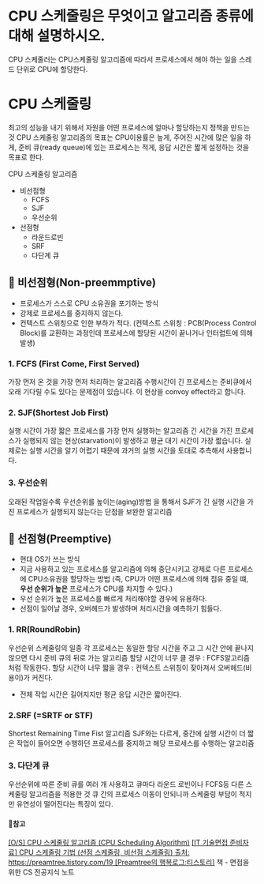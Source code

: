 # CPU 스케줄링은 무엇이고 알고리즘 종류에 대해 설명하시오.

CPU 스케줄러는 CPU스케줄링 알고리즘에 따라서 프로세스에서 해야 하는 일을 스레드 단위로 CPU에 할당한다. 

# CPU 스케줄링
최고의 성능을 내기 위해서 자원을 어떤 프로세스에 얼마나 할당하는지 정책을 만드는 것
CPU 스케줄링 알고리즘의 목표는 CPU이용률은 높게, 주어진 시간에 많은 일을 하게, 준비 큐(ready queue)에 있는 프로세스는 적게, 응답 시간은 짧게 설정하는 것을 목표로 한다. 

CPU 스케줄링 알고리즘 
- 비선점형
    - FCFS
    - SJF
    - 우선순위
- 선점형
    - 라운드로빈
    - SRF
    - 다단계 큐

## 📌 비선점형(Non-preemmptive)
- 프로세스가 스스로 CPU 소유권을 포기하는 방식
- 강제로 프로세스를 중지하지 않는다.
- 컨텍스트 스위칭으로 인한 부하가 적다. (컨텍스트 스위칭 : PCB(Process Control Block)를 교환하는 과정인데 프로세스에 할당된 시간이 끝나거나 인터럽트에 의해 발생)

### 1. FCFS (First Come, First Served)
가장 먼저 온 것을 가장 먼저 처리하는 알고리즘
수행시간이 긴 프로세스는 준비큐에서 오래 기다릴 수도 있다는 문제점이 있습니다. 이 현상을 convoy effect라고 합니다.
### 2. SJF(Shortest  Job First)
실행 시간이 가장 짧은 프로세스를 가장 먼저 실행하는 알고리즘
긴 시간을 가진 프로세스가 실행되지 않는 현상(starvation)이 발생하고 평균 대기 시간이 가장 짧습니다.
실제로는 실행 시간을 알기 어렵기 때문에 과거의 실행 시간을 토대로 추측해서 사용합니다.
### 3. 우선순위
오래된 작업일수록 우선순위를 높이는(aging)방법 을 통해서 SJF가 긴 실행 시간을 가진 프로세스가 실행되지 않는다는 단점을 보완한 알고리즘

## 📌 선점형(Preemptive)
- 현대 OS가 쓰는 방식
- 지금 사용하고 있는 프로세스를 알고리즘에 의해 중단시키고 강제로 다른 프로세스에 CPU소유권을 할당하는 방법
(즉, CPU가 어떤 프로세스에 의해 점유 중일 떄, **우선 순위가 높은** 프로세스가 CPU를 차지할 수 있다.)
- 우선 순위가 높은 프로세스를 빠르게 처리해야할 경우에 유용하다.
- 선점이 일어날 경우, 오버헤드가 발생하며 처리시간을 예측하기 힘들다.  

### 1. RR(RoundRobin) 
우선순위 스케줄링의 일종
각 프로세스는 동일한 할당 시간을 주고 그 시간 안에 끝나지 않으면 다시 준비 큐의 뒤로 가는 알고리즘
할당 시간이 너무 클 경우 : FCFS알고리즘 처럼 작동한다.
할당 시간이 너무 짧을 경우 : 컨텍스트 스위칭이 잦아져서 오버헤드(비용이)가 커진다.
- 전체 작업 시간은 길어지지만 평균 응답 시간은 짧아진다.
### 2.SRF (=SRTF or STF)
Shortest Remaining Time Fist 알고리즘
SJF와는 다르게, 중간에 실행 시간이 더 짧은 작업이 들어오면 수행하던 프로세스를 중지하고 해당 프로세스를 수행하는 알고리즘

### 3. 다단계 큐
우선순위에 따른 준비 큐를 여러 개 사용하고 큐마다 라운드 로빈이나 FCFS등 다른 스케줄링 알고리즘을 적용한 것
큐 간의 프로세스 이동이 안되니까 스케줄링 부담이 적지만 유연성이 떨어진다는 특징이 있다.


#### 🔶참고
[[O/S] CPU 스케줄링 알고리즘 (CPU Scheduling Algorithm)](https://velog.io/@ss-won/OS-CPU-Scheduling-Algorithm) 
[[IT 기술면접 준비자료] CPU 스케줄링 기법 (선점 스케줄링, 비선점 스케줄링)
출처: https://preamtree.tistory.com/19 [Preamtree의 행복로그:티스토리]](https://preamtree.tistory.com/19)
책 - 면접을 위한 CS 전공지식 노트

